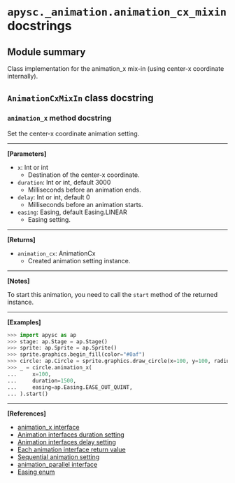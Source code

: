 # `apysc._animation.animation_cx_mixin` docstrings

## Module summary

Class implementation for the animation_x mix-in (using center-x coordinate internally).

## `AnimationCxMixIn` class docstring

### `animation_x` method docstring

Set the center-x coordinate animation setting.<hr>

**[Parameters]**

- `x`: Int or int
  - Destination of the center-x coordinate.
- `duration`: Int or int, default 3000
  - Milliseconds before an animation ends.
- `delay`: Int or int, default 0
  - Milliseconds before an animation starts.
- `easing`: Easing, default Easing.LINEAR
  - Easing setting.

<hr>

**[Returns]**

- `animation_cx`: AnimationCx
  - Created animation setting instance.

<hr>

**[Notes]**

To start this animation, you need to call the `start` method of the returned instance.<hr>

**[Examples]**

```py
>>> import apysc as ap
>>> stage: ap.Stage = ap.Stage()
>>> sprite: ap.Sprite = ap.Sprite()
>>> sprite.graphics.begin_fill(color="#0af")
>>> circle: ap.Circle = sprite.graphics.draw_circle(x=100, y=100, radius=50)
>>> _ = circle.animation_x(
...     x=100,
...     duration=1500,
...     easing=ap.Easing.EASE_OUT_QUINT,
... ).start()
```

<hr>

**[References]**

- [animation_x interface](https://simon-ritchie.github.io/apysc/en/animation_x.html)
- [Animation interfaces duration setting](https://simon-ritchie.github.io/apysc/en/animation_duration.html)
- [Animation interfaces delay setting](https://simon-ritchie.github.io/apysc/en/animation_delay.html)
- [Each animation interface return value](https://simon-ritchie.github.io/apysc/en/animation_return_value.html)
- [Sequential animation setting](https://simon-ritchie.github.io/apysc/en/sequential_animation.html)
- [animation_parallel interface](https://simon-ritchie.github.io/apysc/en/animation_parallel.html)
- [Easing enum](https://simon-ritchie.github.io/apysc/en/easing_enum.html)